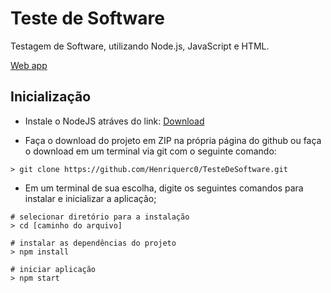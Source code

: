 <h1>Teste de Software</h1>
    Testagem de Software, utilizando Node.js, JavaScript e HTML.

</p>
<a href="link">Web app</a>

<h2>Inicialização</h2>

- Instale o NodeJS atráves do link:
<a href="https://nodejs.org/en/download/" target="_blank">Download</a>
</p>

- Faça o download do projeto em ZIP na própria página do github ou faça o download em um terminal via git  com o seguinte comando:

```git
> git clone https://github.com/Henriquerc0/TesteDeSoftware.git
```

 - Em um terminal de sua escolha, digite os seguintes comandos para instalar e inicializar a aplicação;
</p>

```git
# selecionar diretório para a instalação
> cd [caminho do arquivo]
⠀
# instalar as dependências do projeto
> npm install
⠀
# iniciar aplicação
> npm start
```
</p>
</code></pre>

</p>
